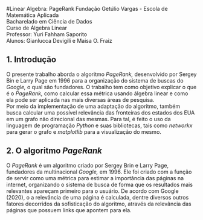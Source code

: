 #Linear Algebra: PageRank
Fundação Getúlio Vargas - Escola de Matemática Aplicada \
Bacharelado em Ciência de Dados \
Curso de Álgebra Linear \
Professor: Yuri Fahham Saporito \
Alunos: Gianlucca Devigili e Maisa O. Fraiz

## 1. Introdução
O presente trabalho aborda o algoritmo _PageRank,_ desenvolvido por Sergey Bin e Larry Page em 1996 para a organização do sistema de buscas do _Google,_ o qual são fundadores. O trabalho tem como objetivo explicar o que é o _PageRank,_ como calcular essa métrica usando álgebra linear e como ela pode ser aplicada nas mais diversas áreas de pesquisa. <br>
Por meio da implementação de uma adaptação do algoritmo, também busca calcular uma possível relevância das fronteiras dos estados dos EUA em um grafo não direcional das mesmas. Para tal, é feito o uso da linguagem de programação _Python_ e suas bibliotecas, tais como _networkx_ para gerar o grafo e _matplotlib_ para a visualização do mesmo.

## 2. O algoritmo _PageRank_
O _PageRank_ é um algoritmo criado por Sergey Brin e Larry Page, fundadores da multinacional _Google,_ em 1996. Ele foi criado com a função de servir como uma métrica para estimar a importância das páginas na internet, organizando o sistema de busca de forma que os resultados mais relevantes apareçam primeiro para o usuário. De acordo com Google (2020), o a relevância de uma página é calculada, dentre diversos outros fatores decorridos da sofisticação do algoritmo, através da relevância das páginas que possuem links que apontem para ela.<br>

